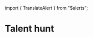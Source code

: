 import { TranslateAlert } from "$alerts";

# Talent hunt

<TranslateAlert href="/ru/services/talent-hunt" version="Russian" />
